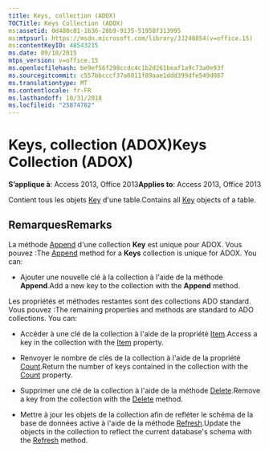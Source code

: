 ```yaml
---
title: Keys, collection (ADOX)
TOCTitle: Keys Collection (ADOX)
ms:assetid: 0d480c01-1b36-28b9-9135-51958f313995
ms:mtpsurl: https://msdn.microsoft.com/library/JJ248854(v=office.15)
ms:contentKeyID: 48543215
ms.date: 09/18/2015
mtps_version: v=office.15
ms.openlocfilehash: be9ef56f298ccdc4c1b2d261beaf1a9c73a0e93f
ms.sourcegitcommit: c557bbcccf37a6011f89aae1ddd399dfe549d087
ms.translationtype: MT
ms.contentlocale: fr-FR
ms.lasthandoff: 10/31/2018
ms.locfileid: "25874782"
---
```

# <a name="keys-collection-adox"></a><span data-ttu-id="a2716-102">Keys, collection (ADOX)</span><span class="sxs-lookup"><span data-stu-id="a2716-102">Keys Collection (ADOX)</span></span>


<span data-ttu-id="a2716-103">**S’applique à**: Access 2013, Office 2013</span><span class="sxs-lookup"><span data-stu-id="a2716-103">**Applies to**: Access 2013, Office 2013</span></span>

<span data-ttu-id="a2716-104">Contient tous les objets [Key](key-object-adox.md) d'une table.</span><span class="sxs-lookup"><span data-stu-id="a2716-104">Contains all [Key](key-object-adox.md) objects of a table.</span></span>

## <a name="remarks"></a><span data-ttu-id="a2716-105">Remarques</span><span class="sxs-lookup"><span data-stu-id="a2716-105">Remarks</span></span>

<span data-ttu-id="a2716-p101">La méthode [Append](append-method-adox-keys.md) d'une collection **Key** est unique pour ADOX. Vous pouvez :</span><span class="sxs-lookup"><span data-stu-id="a2716-p101">The [Append](append-method-adox-keys.md) method for a **Keys** collection is unique for ADOX. You can:</span></span>

  - <span data-ttu-id="a2716-108">Ajouter une nouvelle clé à la collection à l'aide de la méthode **Append**.</span><span class="sxs-lookup"><span data-stu-id="a2716-108">Add a new key to the collection with the **Append** method.</span></span>

<span data-ttu-id="a2716-p102">Les propriétés et méthodes restantes sont des collections ADO standard. Vous pouvez :</span><span class="sxs-lookup"><span data-stu-id="a2716-p102">The remaining properties and methods are standard to ADO collections. You can:</span></span>

  - <span data-ttu-id="a2716-111">Accéder à une clé de la collection à l'aide de la propriété [Item](item-property-ado.md).</span><span class="sxs-lookup"><span data-stu-id="a2716-111">Access a key in the collection with the [Item](item-property-ado.md) property.</span></span>

  - <span data-ttu-id="a2716-112">Renvoyer le nombre de clés de la collection à l'aide de la propriété [Count](count-property-ado.md).</span><span class="sxs-lookup"><span data-stu-id="a2716-112">Return the number of keys contained in the collection with the [Count](count-property-ado.md) property.</span></span>

  - <span data-ttu-id="a2716-113">Supprimer une clé de la collection à l'aide de la méthode [Delete](delete-method-adox-collections.md).</span><span class="sxs-lookup"><span data-stu-id="a2716-113">Remove a key from the collection with the [Delete](delete-method-adox-collections.md) method.</span></span>

  - <span data-ttu-id="a2716-114">Mettre à jour les objets de la collection afin de refléter le schéma de la base de données active à l'aide de la méthode [Refresh](refresh-method-ado.md).</span><span class="sxs-lookup"><span data-stu-id="a2716-114">Update the objects in the collection to reflect the current database's schema with the [Refresh](refresh-method-ado.md) method.</span></span>

